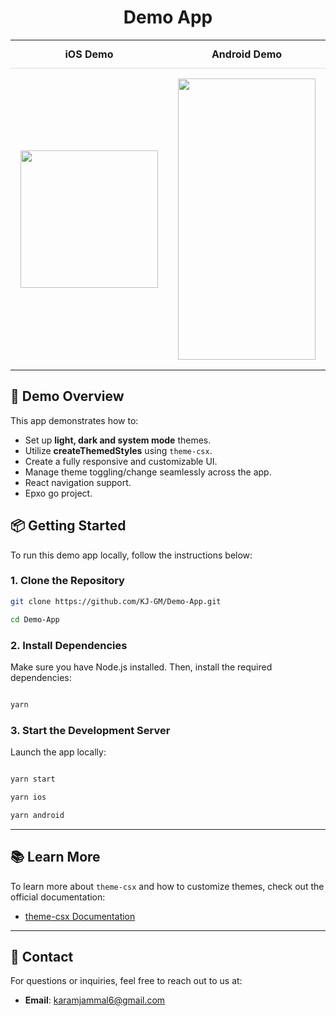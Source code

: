<h1 align='center'> Demo App</h1> 


<div align="center">

<table style="border-collapse: collapse;">
  <tr>
    <td align="center" style="padding: 12px 24px; border-bottom: 1px solid #ddd;">
      <strong>iOS Demo</strong>
    </td>
    <td align="center" style="padding: 12px 24px; border-bottom: 1px solid #ddd;">
      <strong>Android Demo</strong>
    </td>
  </tr>
  <tr>
    <td align="center" style="padding: 16px;">
      <img src="https://github.com/user-attachments/assets/db87b1de-34c0-49cb-b5c5-d154e6ea77f6"  width="220" />
    </td>
    <td align="center" style="padding: 16px;">
      <img src="https://github.com/user-attachments/assets/fb2468f5-5c37-4660-83b1-93621039f3fc" height="450" width="220"/>
    </td>
  </tr>
</table>

</div>

## 🚀 Demo Overview

This app demonstrates how to:

- Set up **light, dark and system mode** themes.
- Utilize **createThemedStyles** using `theme-csx`.
- Create a fully responsive and customizable UI.
- Manage theme toggling/change seamlessly across the app.
- React navigation support.
- Epxo go project.

## 📦 Getting Started

To run this demo app locally, follow the instructions below:

### 1. Clone the Repository

```bash
git clone https://github.com/KJ-GM/Demo-App.git

cd Demo-App
```

### 2. Install Dependencies

Make sure you have Node.js installed. Then, install the required dependencies:

```bash

yarn

```

### 3. Start the Development Server

Launch the app locally:

```bash

yarn start

yarn ios

yarn android

```

---

## 📚 Learn More

To learn more about `theme-csx` and how to customize themes, check out the official documentation:

- [theme-csx Documentation](https://github.com/KJ-GM/theme-csx)

---

## 📱 Contact

For questions or inquiries, feel free to reach out to us at:

- **Email**: karamjammal6@gmail.com

